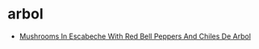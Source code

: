 # arbol

 * [Mushrooms In Escabeche With Red Bell Peppers And Chiles De Arbol](index/m/mushrooms-in-escabeche-with-red-bell-peppers-and-chiles-de-arbol-233389.json)
